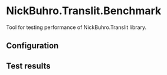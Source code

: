 # NickBuhro.Translit.Benchmark

Tool for testing performance of NickBuhro.Translit library.

## Configuration

## Test results

